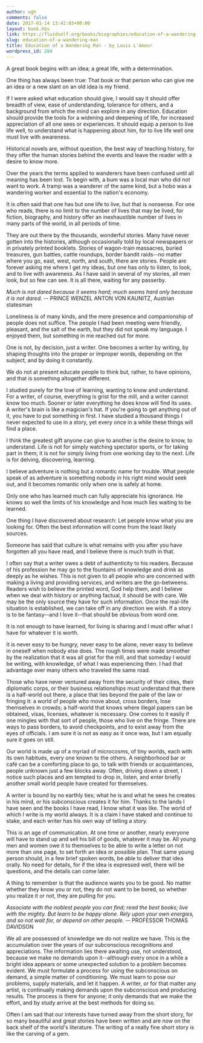 ```yaml
---
author: ugh
comments: false
date: 2017-01-14 13:42:03+00:00
layout: book.hbs
link: https://fluidself.org/books/biographies/education-of-a-wandering-man/
slug: education-of-a-wandering-man
title: Education of a Wandering Man - by Louis L'Amour
wordpress_id: 284
---
```


A great book begins with an idea; a great life, with a determination.

One thing has always been true: That book or that person who can give me an idea or a new slant on an old idea is my friend.

If I were asked what education should give, I would say it should offer breadth of view, ease of understanding, tolerance for others, and a background from which the mind can explore in any direction. Education should provide the tools for a widening and deepening of life, for increased appreciation of all one sees or experiences. It should equip a person to live life well, to understand what is happening about him, for to live life well one must live with awareness.

Historical novels are, without question, the best way of teaching history, for they offer the human stories behind the events and leave the reader with a desire to know more.

Over the years the terms applied to wanderers have been confused until all meaning has been lost. To begin with, a bum was a local man who did not want to work. A tramp was a wanderer of the same kind, but a hobo was a wandering worker and essential to the nation's economy.

It is often said that one has but one life to live, but that is nonsense. For one who reads, there is no limit to the number of lives that may be lived, for fiction, biography, and history offer an inexhaustible number of lives in many parts of the world, in all periods of time.

They are out there by the thousands, wonderful stories. Many have never gotten into the histories, although occasionally told by local newspapers or in privately printed booklets. Stories of wagon-train massacres, buried treasures, gun battles, cattle roundups, border bandit raids--no matter where you go, east, west, north, and south, there are stories. People are forever asking me where I get my ideas, but one has only to listen, to look, and to live with awareness. As I have said in several of my stories, all men look, but so few can see. It is all there, waiting for any passerby.

_Much is not dared because it seems hard; much seems hard only because it is not dared._
-- PRINCE WENZEL ANTON VON KAUNITZ, Austrian statesman

Loneliness is of many kinds, and the mere presence and companionship of people does not suffice. The people I had been meeting were friendly, pleasant, and the salt of the earth, but they did not speak my language. I enjoyed them, but something in me reached out for more.

One is not, by decision, just a writer. One becomes a writer by writing, by shaping thoughts into the proper or improper words, depending on the subject, and by doing it constantly.

We do not at present educate people to think but, rather, to have opinions, and that is something altogether different.

I studied purely for the love of learning, wanting to know and understand. For a writer, of course, everything is grist for the mill, and a writer cannot know too much. Sooner or later everything he does know will find its uses. A writer's brain is like a magician's hat. If you're going to get anything out of it, you have to put something in first. I have studied a thousand things I never expected to use in a story, yet every once in a while these things will find a place.

I think the greatest gift anyone can give to another is the desire to know, to understand. Life is not for simply watching spectator sports, or for taking part in them; it is not for simply living from one working day to the next. Life is for delving, discovering, learning.

I believe adventure is nothing but a romantic name for trouble. What people speak of as adventure is something nobody in his right mind would seek out, and it becomes romantic only when one is safely at home.

Only one who has learned much can fully appreciate his ignorance. He knows so well the limits of his knowledge and how much lies waiting to be learned.

One thing I have discovered about research: Let people know what you are looking for. Often the best information will come from the least likely sources.

Someone has said that culture is what remains with you after you have forgotten all you have read, and I believe there is much truth in that.

I often say that a writer owes a debt of authenticity to his readers. Because of his profession he may go to the fountains of knowledge and drink as deeply as he wishes. This is not given to all people who are concerned with making a living and providing services, and writers are the go-betweens. Readers wish to believe the printed word, God help them, and I believe when we deal with history or anything factual, it should be with care. We may be the only source they have for such information. Once the real-life situation is established, we can take off in any direction we wish. If a story is to be fantasy--and I love it--that should be obvious from word one.

It is not enough to have learned, for living is sharing and I must offer what I have for whatever it is worth.

It is never easy to be hungry, never easy to be alone, never easy to believe in oneself when nobody else does. The rough times were made smoother by the realization that it was all grist for the mill, and that someday I would be writing, with knowledge, of what I was experiencing then. I had that advantage over many others who traveled the same road.

Those who have never ventured away from the security of their cities, their diplomatic corps, or their business relationships must understand that there is a half-world out there, a place that lies beyond the pale of the law or fringing it: a world of people who move about, cross borders, lose themselves in crowds; a half-world that knows where illegal papers can be obtained, visas, licenses, whatever is necessary. One comes to it easily if one mingles with that sort of people, those who live on the fringe. There are ways to pass borders, to avoid checkpoints, and to exist away from the eyes of officials. I am sure it is not as easy as it once was, but I am equally sure it goes on still.

Our world is made up of a myriad of microcosms, of tiny worlds, each with its own habitués, every one known to the others. A neighborhood bar or café can be a comforting place to go, to talk with friends or acquaintances, people unknown just a few blocks away. Often, driving down a street, I notice such places and am tempted to drop in, listen, and enter briefly another small world people have created for themselves.

A writer is bound by no earthly ties; what he is and what he sees he creates in his mind, or his subconscious creates it for him. Thanks to the lands I have seen and the books I have read, I know what it was like. The world of which I write is my world always. It is a claim I have staked and continue to stake, and each writer has his own way of telling a story.

This is an age of communication. At one time or another, nearly everyone will have to stand up and sell his bill of goods, whatever it may be. All young men and women owe it to themselves to be able to write a letter on not more than one page, to set forth an idea or possible plan. That same young person should, in a few brief spoken words, be able to deliver that idea orally. No need for details, for if the idea is expressed well, there will be questions, and the details can come later.

A thing to remember is that the audience wants you to be good. No matter whether they know you or not, they do not want to be bored, so whether you realize it or not, they are pulling for you.

_Associate with the noblest people you can find; read the best books; live with the mighty. But learn to be happy alone. Rely upon your own energies, and so not wait for, or depend on other people._
-- PROFESSOR THOMAS DAVIDSON

We all are possessed of knowledge we do not realize we have. This is the accumulation over the years of our subconscious recognitions and appreciations. The information lies there awaiting use, not understood, because we make no demands upon it--although every once in a while a bright idea appears or some unexpected solution to a problem becomes evident. We must formulate a process for using the subconscious on demand, a simple matter of conditioning. We must learn to pose our problems, supply materials, and let it happen. A writer, or for that matter any artist, is continually making demands upon the subconscious and producing results. The process is there for anyone; it only demands that we make the effort, and by study arrive at the best methods for doing so.

Often I am sad that our interests have turned away from the short story, for so many beautiful and great stories have been written and are now on the back shelf of the world's literature. The writing of a really fine short story is like the carving of a gem.

